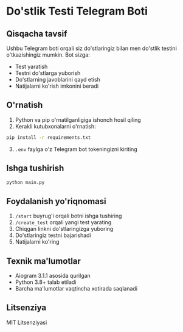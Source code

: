 # Do'stlik Testi Telegram Boti

## Qisqacha tavsif
Ushbu Telegram boti orqali siz do'stlaringiz bilan men do'stlik testini o'tkazishingiz mumkin. Bot sizga:
- Test yaratish
- Testni do'stlarga yuborish
- Do'stlarning javoblarini qayd etish
- Natijalarni ko'rish imkonini beradi

## O'rnatish
1. Python va pip o'rnatilganligiga ishonch hosil qiling
2. Kerakli kutubxonalarni o'rnatish:
```bash
pip install -r requirements.txt
```

3. `.env` faylga o'z Telegram bot tokeningizni kiriting

## Ishga tushirish
```bash
python main.py
```

## Foydalanish yo'riqnomasi
1. `/start` buyrug'i orqali botni ishga tushiring
2. `/create_test` orqali yangi test yarating
3. Chiqgan linkni do'stlaringizga yuboring
4. Do'stlaringiz testni bajarishadi
5. Natijalarni ko'ring

## Texnik ma'lumotlar
- Aiogram 3.1.1 asosida qurilgan
- Python 3.8+ talab etiladi
- Barcha ma'lumotlar vaqtincha xotirada saqlanadi

## Litsenziya
MIT Litsenziyasi
